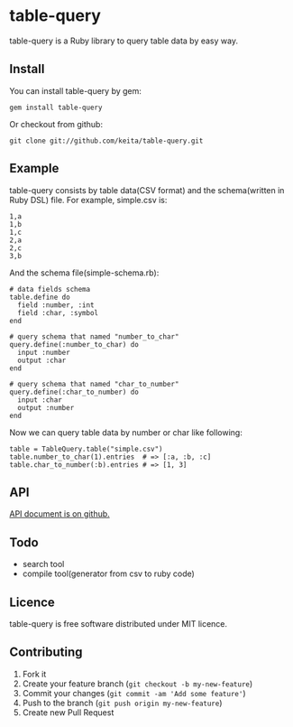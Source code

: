 # table-query

table-query is a Ruby library to query table data by easy way.

## Install

You can install table-query by gem:

    gem install table-query

Or checkout from github:

    git clone git://github.com/keita/table-query.git

## Example

table-query consists by table data(CSV format) and the schema(written in Ruby DSL) file.
For example, simple.csv is:

    1,a
    1,b
    1,c
    2,a
    2,c
    3,b

And the schema file(simple-schema.rb):

    # data fields schema
    table.define do
      field :number, :int
      field :char, :symbol
    end
    
    # query schema that named "number_to_char"
    query.define(:number_to_char) do
      input :number
      output :char
    end
    
    # query schema that named "char_to_number"
    query.define(:char_to_number) do
      input :char
      output :number
    end

Now we can query table data by number or char like following:

    table = TableQuery.table("simple.csv")
    table.number_to_char(1).entries  # => [:a, :b, :c]
    table.char_to_number(:b).entries # => [1, 3]

## API

[API document is on github.](http://keita.github.com/table-query/api/frames.html)

## Todo

* search tool
* compile tool(generator from csv to ruby code)

## Licence

table-query is free software distributed under MIT licence.

## Contributing

1. Fork it
2. Create your feature branch (`git checkout -b my-new-feature`)
3. Commit your changes (`git commit -am 'Add some feature'`)
4. Push to the branch (`git push origin my-new-feature`)
5. Create new Pull Request
